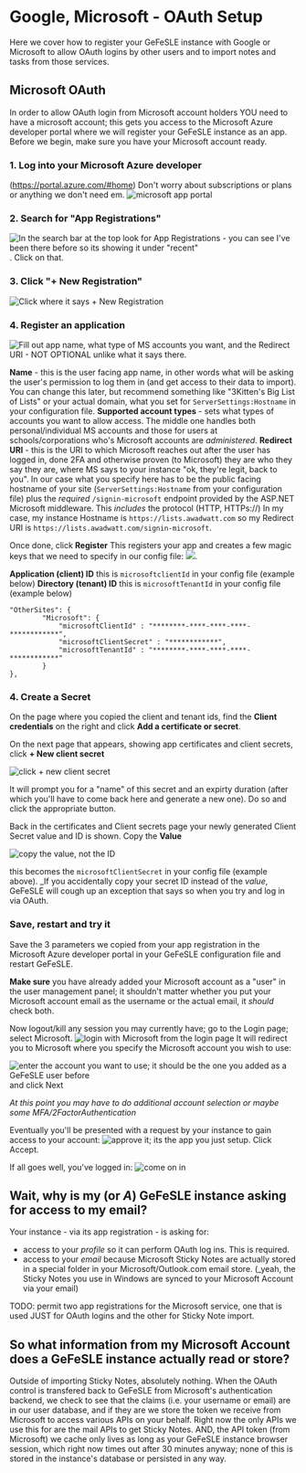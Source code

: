 # Google, Microsoft - OAuth Setup
Here we cover how to register your GeFeSLE instance with Google or Microsoft to allow OAuth logins by other users and to import notes and tasks from those services. 
## Microsoft OAuth
In order to allow OAuth login from Microsoft account holders YOU need to have a microsoft account; this gets you access to the Microsoft Azure developer portal where we will register your GeFeSLE instance as an app.
Before we begin, make sure you have your Microsoft account ready. 
### 1. Log into your Microsoft Azure developer
(https://portal.azure.com/#home) Don't worry about subscriptions or plans or anything we don't need em. 
![microsoft app portal](microsoft1.PNG)

### 2. Search for "App Registrations"
![In the search bar at the top look for App Registrations - you can see I've been there before so its showing it under "recent"](microsoft2.PNG). Click on that. 

### 3. Click "+ New Registration"
![Click where it says + New Registration](microsoft3.PNG)

### 4. Register an application
![Fill out app name, what type of MS accounts you want, and the Redirect URI - NOT OPTIONAL unlike what it says there.](microsoft4.PNG)

**Name** - this is the user facing app name, in other words what will be asking the user's permission to log them in (and get access to their data to import). You can change this later, but recommend something like "3Kitten's Big List of Lists" or your actual domain, what you set for `ServerSettings:Hostname` in your configuration file. 
**Supported account types** - sets what types of accounts you want to allow access. The middle one handles both personal/individual MS accounts and those for users at schools/corporations who's Microsoft accounts are _administered_. 
**Redirect URI** - this is the URI to which Microsoft reaches out after the user has logged in, done 2FA and otherwise proven (to Microsoft) they are who they say they are, where MS says to your instance "ok, they're legit, back to you". In our case what you specify here has to be the public facing hostname of your site (`ServerSettings:Hostname` from your configuration file) plus the _required_ `/signin-microsoft` endpoint provided by the ASP.NET Microsoft middleware. This _includes_ the protocol (HTTP, HTTPs://) In my case, my instance Hostname is `https://lists.awadwatt.com` so my Redirect URI is `https://lists.awadwatt.com/signin-microsoft`.

Once done, click **Register**
This registers your app and creates a few magic keys that we need to specify in our config file:
![](microsoft5.PNG). 

**Application (client) ID** this is `microsoftclientId` in your config file (example below)
**Directory (tenant) ID** this is `microsoftTenantId` in your config file (example below)

```
"OtherSites": {
        "Microsoft": {
            "microsoftClientId" : "********-****-****-****-************",
            "microsoftClientSecret" : "************",
            "microsoftTenantId" : "********-****-****-****-************"
        }
},
```


### 4. Create a Secret
On the page where you copied the client and tenant ids, find the **Client credentials** on the right and click **Add a certificate or secret**. 

On the next page that appears, showing app certificates and client secrets, click **+ New client secret**

![click + new client secret](microsoft6.PNG)

It will prompt you for a "name" of this secret and an expirty duration (after which you'll have to come back here and generate a new one). Do so and click the appropriate button. 

Back in the certificates and Client secrets page your newly generated Client Secret value and ID is shown. Copy the **Value**

![copy the value, not the ID](microsoft7.PNG)

this becomes the `microsoftClientSecret` in your config file (example above). _If you accidentally copy your secret ID instead of the _value_, GeFeSLE will cough up an exception that says so when you try and log in via OAuth. 

### Save, restart and try it
Save the 3 parameters we copied from your app registration in the Microsoft Azure developer portal in your GeFeSLE configuration file and restart GeFeSLE. 

**Make sure** you have already added your Microsoft account as a "user" in the user management panel; it shouldn't matter whether you put your Microsoft account email as the username or the actual email, it _should_ check both. 

Now logout/kill any session you may currently have; go to the Login page; select Microsoft.
![login with Microsoft from the login page](microsoft9.PNG) It will redirect you to Microsoft where you specify the Microsoft account you wish to use:

![enter the account you want to use; it should be the one you added as a GeFeSLE user before](microsoft10.PNG) and click Next

_At this point you may have to do additional account selection or maybe some MFA/2FactorAuthentication_

Eventually you'll be presented with a request by your instance to gain access to your account: 
![approve it; its the app you just setup](microsoft8.PNG). Click Accept. 

If all goes well, you've logged in:
![come on in](microsoft11.PNG)

## Wait, why is my (or _A_) GeFeSLE instance asking for access to my email? 
Your instance - via its app registration - is asking for:
* access to your _profile_ so it can perform OAuth log ins. This is required. 
* access to your _email_ because Microsoft Sticky Notes are actually stored in a special folder in your Microsoft/Outlook.com email store. (_yeah, the Sticky Notes you use in Windows are synced to your Microsoft Account via your email)

TODO: permit two app registrations for the Microsoft service, one that is used JUST for OAuth logins and the other for Sticky Note import. 

## So what information from my Microsoft Account does a GeFeSLE instance actually read or store? 
Outside of importing Sticky Notes, absolutely nothing. When the OAuth control is transfered back to GeFeSLE from Microsoft's authentication backend, we check to see that the claims (i.e. your username or email) are in our user database, and if they are we store the token we receive from Microsoft to access various APIs on your behalf. Right now the only APIs we use this for are the mail APIs to get Sticky Notes. AND, the API token (from Microsoft) we cache only lives as long as your GeFeSLE instance browser session, which right now times out after 30 minutes anyway; none of this is stored in the instance's database or persisted in any way. 